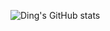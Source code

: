 ![Ding's GitHub stats](https://github-readme-stats.vercel.app/api?username=Ding808&show_icons=true&theme=ambient_gradient&card_width=400&line_height=40&cache_seconds=1800)
